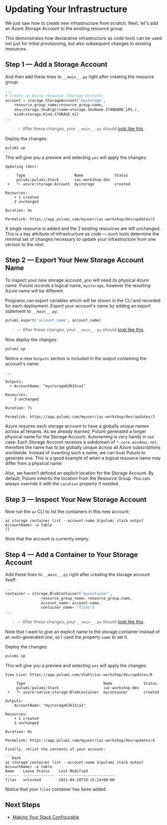 # Updating Your Infrastructure

We just saw how to create new infrastructure from scratch. Next, let's add an Azure Storage Account to the existing resource group.

This demonstrates how declarative infrastructure as code tools can be used not just for initial provisioning, but also subsequent changes to existing resources.

## Step 1 &mdash; Add a Storage Account

And then add these lines to `__main__.py` right after creating the resource group:

```python
...
# Create an Azure resource (Storage Account)
account = storage.StorageAccount('mystorage',
    resource_group_name=resource_group.name,
    sku=storage.SkuArgs(name=storage.SkuName.STANDARD_LRS,),
    kind=storage.Kind.STORAGE_V2)
...
```

> :white_check_mark: After these changes, your `__main__.py` should [look like this](./code/04-updating-your-infrastructure/step1.py).

Deploy the changes:

```bash
pulumi up
```

This will give you a preview and selecting `yes` will apply the changes:

```
Updating (dev):

     Type                      Name              Status
     pulumi:pulumi:Stack       iac-workshop-dev
 +   └─ azure:storage:Account  mystorage         created

Resources:
    + 1 created
    2 unchanged

Duration: 4s

Permalink: https://app.pulumi.com/myuser/iac-workshop/dev/updates/2
```

A single resource is added and the 2 existing resources are left unchanged. This is a key attribute of infrastructure as code &mdash; such tools determine the minimal set of changes necessary to update your infrastructure from one version to the next.

## Step 2 &mdash; Export Your New Storage Account Name

To inspect your new storage account, you will need its physical Azure name. Pulumi records a logical name, `mystorage`, however the resulting Azure name will be different.

Programs can export variables which will be shown in the CLI and recorded for each deployment. Export your account's name by adding an export statement to `__main__.py`:

```python
pulumi.export('account_name', account.name)
```

> :white_check_mark: After these changes, your `__main__.py` should [look like this](./code/04-updating-your-infrastructure/step2.py).

Now deploy the changes:

```bash
pulumi up
```

Notice a new `Outputs` section is included in the output containing the account's name:

```
...

Outputs:
  + AccountName: "mystorage63615ca1"

Resources:
    3 unchanged

Duration: 7s

Permalink: https://app.pulumi.com/myuser/iac-workshop/dev/updates/3
```

Azure requires each storage account to have a globally unique names across all tenants. As we already learned, Pulumi generated a longer physical name for the Storage Account. Autonaming is very handy in our case: Each Storage Account receives a subdomain of `*.core.windows.net`, therefore the name has to be globally unique across all Azure subscriptions worldwide. Instead of inventing such a name, we can trust Pulumi to generate one.  This is a good example of when a logical resource name may differ from a physical name.

Also, we haven’t defined an explicit location for the Storage Account. By default, Pulumi inherits the location from the Resource Group. You can always override it with the `Location` property if needed.

## Step 3 &mdash; Inspect Your New Storage Account

Now run the `az` CLI to list the containers in this new account:

```
az storage container list --account-name $(pulumi stack output AccountName) -o table
[]
```

Note that the account is currently empty.

## Step 4 &mdash; Add a Container to Your Storage Account

Add these lines to `__main__.py` right after creating the storage account itself:

```python
...
container = storage.BlobContainer('mycontainer',
                resource_group_name= resource_group.name,
                account_name= account.name,
                container_name= "files")
...
```

> :white_check_mark: After these changes, your `__main__.py` should [look like this](./code/04-updating-your-infrastructure/step4.py).

Note that I want to give an explicit name to the storage container instead of an auto-generated one, so I used the property `name` to set it.

Deploy the changes:

```bash
pulumi up
```

This will give you a preview and selecting `yes` will apply the changes:

```
View Live: https://app.pulumi.com/shaht/iac-workshop/dev/updates/6

     Type                                   Name              Status      
     pulumi:pulumi:Stack                    iac-workshop-dev              
 +   └─ azure-native:storage:BlobContainer  mycontainer       created     
 
Outputs:
    AccountName: "mystorage63615ca1"

Resources:
    + 1 created
    3 unchanged

Duration: 9s

Permalink: https://app.pulumi.com/myuser/iac-workshop/dev/updates/4

Finally, relist the contents of your account:

```bash
az storage container list --account-name $(pulumi stack output AccountName) -o table
Name    Lease Status    Last Modified
------  --------------  -------------------------
files   unlocked        2021-04-28T18:15:14+00:00
```

Notice that your `files` container has been added.

## Next Steps

* [Making Your Stack Configurable](./05-making-your-stack-configurable.md)
